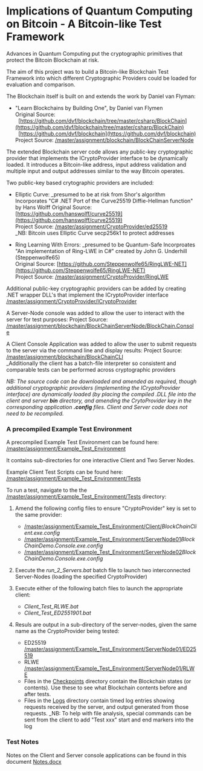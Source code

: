 # Implications of Quantum Computing on Bitcoin - A Bitcoin-like Test Framework

Advances in Quantum Computing put the cryptographic primitives that protect the Bitcoin Blockchain at risk.

The aim of this project was to build a Bitcoin-like Blockchain Test Framework into which different Cryptographic Providers could be loaded for evaluation and comparison.

The Blockchain itself is built on and extends the work by Daniel van Flyman:

* "Learn Blockchains by Building One", by Daniel van Flymen  
  Original Source:  
      &nbsp;&nbsp;[https://github.com/dvf/blockchain/tree/master/csharp/BlockChain](https://github.com/dvf/blockchain/tree/master/csharp/BlockChain)  
      &nbsp;&nbsp;[https://github.com/dvf/blockchain](https://github.com/dvf/blockchain)  
  Project Source: [/master/assignment/blockchain/BlockChainServerNode](https://github.com/40448091/eSecurity/tree/master/assignment/blockchain/BlockChainServerNode)  

The extended Blockchain server code allows any public-key cryptographic provider that implements the ICryptoProvider interface to be dynamically loaded. It introduces a Bitcoin-like address, input address validation and multiple input and output addresses similar to the way Bitcoin operates.  

Two public-key based crytographic providers are included:  

* Elliptic Curve: _presumed to be at risk from Shor's algorithm
  Incorporates "C# .NET Port of the Curve25519 Diffie-Hellman function" by Hans Wolff
  Original Source: [https://github.com/hanswolff/curve25519](https://github.com/hanswolff/curve25519)  
  Project Source: [/master/assignment/CryptoProvider/ed25519](https://github.com/40448091/eSecurity/tree/master/assignment/CryptoProvider/ed25519)  
  _NB: Bitcoin uses Elliptic Curve secp256k1 to protect addresses

* Ring Learning With Errors: _presumed to be Quantum-Safe
  Incorproates "An implementation of Ring-LWE in C#" created by John G. Underhill (Steppenwolfe65)  
  Original Source: [https://github.com/Steppenwolfe65/RingLWE-NET](https://github.com/Steppenwolfe65/RingLWE-NET)  
  Project Source: [/master/assignment/CryptoProvider/RingLWE](https://github.com/40448091/eSecurity/tree/master/assignment/CryptoProvider/RingLWE)

Additional public-key cryptographic providers can be added by creating .NET wrapper DLL's that implement the ICryptoProvider interface
  [/master/assignment/CryptoProvider/ICryptoProvider](https://github.com/40448091/eSecurity/tree/master/assignment/CryptoProvider/ICryptoProvider)  

A Server-Node console was added to allow the user to interact with the server for test purposes:
Project Source: [/master/assignment/blockchain/BlockChainServerNode/BlockChain.Console](https://github.com/40448091/eSecurity/tree/master/assignment/blockchain/BlockChainServerNode/BlockChain.Console)  

A Client Console Application was added to allow the user to submit requests to the server via the command line and display results:
Project Source: [/master/assignment/blockchain/BlockChainCLI](https://github.com/40448091/eSecurity/tree/master/assignment/blockchain/BlockChainCLI)  
_Additionally the client has a batch-file interpreter so consistent and comparable tests can be performed across cryptographic providers

_NB: The source code can be downloaded and amended as required, though additional cryptographic providers (implementing the ICryptoProvider interface) are dynamically loaded (by placing the compiled .DLL file into the client and server __bin__ directory, and amending the CrytoProvider key in the corresponding application __.config__ files. Client and Server code does not need to be recompiled._

### A precompiled Example Test Environment 

A precompiled Example Test Environment can be found here: [/master/assignment/Example_Test_Environment](https://github.com/40448091/eSecurity/tree/master/assignment/Example_Test_Environment)

It contains sub-directories for one interactive Client and Two Server Nodes. 

Example Client Test Scripts can be found here: [/master/assignment/Example_Test_Environment/Tests](https://github.com/40448091/eSecurity/tree/master/assignment/Example_Test_Environment/Tests)

To run a test, navigate to the the [/master/assignment/Example_Test_Environment/Tests](https://github.com/40448091/eSecurity/tree/master/assignment/Example_Test_Environment/Tests) directory:

1. Amend the following config files to ensure "CryptoProvider" key is set to the same provider:
   * [/master/assignment/Example_Test_Environment/Client/](https://github.com/40448091/eSecurity/tree/master/assignment/Example_Test_Environment/Client/)_BlockChainClient.exe.config_
   * [/master/assignment/Example_Test_Environment/ServerNode01](https://github.com/40448091/eSecurity/tree/master/assignment/Example_Test_Environment/ServerNode01)_BlockChainDemo.Console.exe.config_
   * [/master/assignment/Example_Test_Environment/ServerNode02](https://github.com/40448091/eSecurity/tree/master/assignment/Example_Test_Environment/ServerNode02)_BlockChainDemo.Console.exe.config_
2. Execute the _run_2_Servers.bat_ batch file to launch two interconnected Server-Nodes (loading the specified CryptoProvider)

3. Execute either of the following batch files to launch the appropriate client:
   * _Client_Test_RLWE.bat_ 
   * _Client_Test_ED2551901.bat_ 

4. Resuls are output in a sub-directory of the server-nodes, given the same name as the CryptoProvider being tested:
   * ED25519 [/master/assignment/Example_Test_Environment/ServerNode01/ED25519](https://github.com/40448091/eSecurity/tree/master/assignment/Example_Test_Environment/ServerNode01/ED25519)
   * RLWE [/master/assignment/Example_Test_Environment/ServerNode01/RLWE](https://github.com/40448091/eSecurity/tree/master/assignment/Example_Test_Environment/ServerNode01/RLWE)

   - Files in the [Checkpoints](https://github.com/40448091/eSecurity/tree/master/assignment/Example_Test_Environment/ServerNode01/ED25519/checkpoints) directory contain the Blockchain states (or contents). Use these to see what Blockchain contents before and after tests.
   - Files in the [Logs](https://github.com/40448091/eSecurity/tree/master/assignment/Example_Test_Environment/ServerNode01/ED25519/logs) directory contain timed log entries showing requests received by the server, and output generated from those requests. 
   _NB: To help with file analysis, special commands can be sent from the client to add "Test xxx" start and end markers into the log

### Test Notes

Notes on the Client and Server console applications can be found in this document [Notes.docx](https://github.com/40448091/eSecurity/tree/master/assignment/Example_Test_Environment/Notes.docx)

